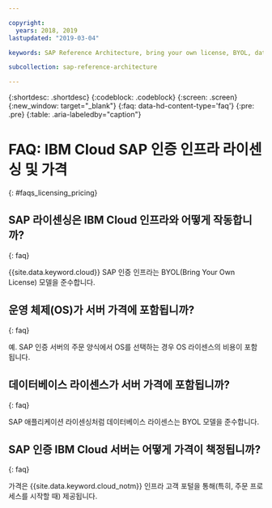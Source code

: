 ```yaml
---

copyright:
  years: 2018, 2019
lastupdated: "2019-03-04"

keywords: SAP Reference Architecture, bring your own license, BYOL, database

subcollection: sap-reference-architecture

---
```


{:shortdesc: .shortdesc}
{:codeblock: .codeblock}
{:screen: .screen}
{:new_window: target="_blank"}
{:faq: data-hd-content-type='faq'}
{:pre: .pre}
{:table: .aria-labeledby="caption"}

# FAQ: IBM Cloud SAP 인증 인프라 라이센싱 및 가격
{: #faqs_licensing_pricing}

## SAP 라이센싱은 IBM Cloud 인프라와 어떻게 작동합니까?
{: faq}

{{site.data.keyword.cloud}} SAP 인증 인프라는 BYOL(Bring Your Own License) 모델을 준수합니다.

## 운영 체제(OS)가 서버 가격에 포함됩니까?
{: faq}

예. SAP 인증 서버의 주문 양식에서 OS를 선택하는 경우 OS 라이센스의 비용이 포함됩니다.

## 데이터베이스 라이센스가 서버 가격에 포함됩니까?
{: faq}

SAP 애플리케이션 라이센싱처럼 데이터베이스 라이센스는 BYOL 모델을 준수합니다.

## SAP 인증 IBM Cloud 서버는 어떻게 가격이 책정됩니까?
{: faq}

가격은 {{site.data.keyword.cloud_notm}} 인프라 고객 포털을 통해(특히, 주문 프로세스를 시작할 때) 제공됩니다.
